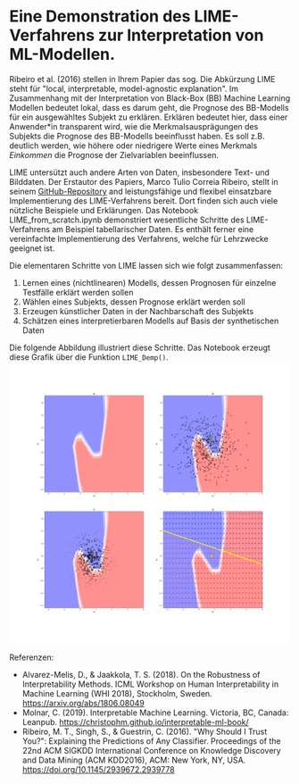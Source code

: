 # Eine Demonstration des LIME-Verfahrens zur Interpretation von ML-Modellen. 
Ribeiro et al. (2016) stellen in Ihrem Papier das sog. Die Abkürzung LIME steht für "local, interpretable, model-agnostic explanation". Im Zusammenhang mit der Interpretation von Black-Box (BB) Machine Learning Modellen bedeutet lokal, dass es darum geht, die Prognose des BB-Modells für ein ausgewähltes Subjekt zu erklären. Erklären bedeutet hier, dass einer Anwender\*in transparent wird, wie die Merkmalsausprägungen des Subjekts die Prognose des BB-Modells beeinflusst haben. Es soll z.B. deutlich werden, wie höhere oder niedrigere Werte eines Merkmals *Einkommen* die Prognose der Zielvariablen beeinflussen. 

LIME untersützt auch andere Arten von Daten, insbesondere Text- und Bilddaten. Der Erstautor des Papiers, Marco Tulio Correia Ribeiro, stellt in seinem [GitHub-Repository](https://github.com/marcotcr/lime/tree/master/lime) and leistungsfähige und flexibel einsatzbare Implementierung des LIME-Verfahrens bereit. Dort finden sich auch viele nützliche Beispiele und Erklärungen. Das Notebook LIME_from_scratch.ipynb demonstriert wesentliche Schritte des LIME-Verfahrens am Beispiel tabellarischer Daten. Es enthält ferner eine vereinfachte Implementierung des Verfahrens, welche für Lehrzwecke geeignet ist.

Die elementaren Schritte von LIME lassen sich wie folgt zusammenfassen:
1. Lernen eines (nichtlinearen) Modells, dessen Prognosen für einzelne Testfälle erklärt werden sollen
2. Wählen eines Subjekts, dessen Prognose erklärt werden soll 
3. Erzeugen künstlicher Daten in der Nachbarschaft des Subjekts  
4. Schätzen eines interpretierbaren Modells auf Basis der synthetischen Daten

Die folgende Abbildung illustriert diese Schritte. Das Notebook erzeugt diese Grafik über die Funktion `LIME_Demp()`.
![LIME-Verfahren](Lime_result.jpg)

Referenzen:
- Alvarez-Melis, D., & Jaakkola, T. S. (2018). On the Robustness of Interpretability Methods. ICML Workshop on Human Interpretability in Machine Learning (WHI 2018), Stockholm, Sweden. https://arxiv.org/abs/1806.08049
- Molnar, C. (2019). Interpretable Machine Learning. Victoria, BC, Canada: Leanpub. https://christophm.github.io/interpretable-ml-book/ 
- Ribeiro, M. T., Singh, S., & Guestrin, C. (2016). "Why Should I Trust You?": Explaining the Predictions of Any Classifier. Proceedings of the 22nd ACM SIGKDD International Conference on Knowledge Discovery and Data Mining (ACM KDD2016), ACM: New York, NY, USA. https://doi.org/10.1145/2939672.2939778

